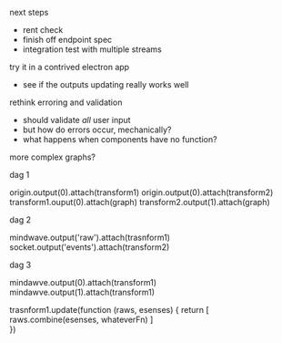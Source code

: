 
next steps
- rent check
- finish off endpoint spec 
- integration test with multiple streams

try it in a contrived electron app
- see if the outputs updating really works well






rethink erroring and validation
- should validate *all* user input 
- but how do errors occur, mechanically?
- what happens when components have no function?

more complex graphs?








dag
1

origin.output(0).attach(transform1)
origin.output(0).attach(transform2)
transform1.ouput(0).attach(graph)
transform2.output(1).attach(graph)

dag
2

mindwave.output('raw').attach(trasnform1)
socket.output('events').attach(transform2)


dag
3

mindawve.output(0).attach(transform1)
mindawve.output(1).attach(transform1)

trasnform1.update(function (raws, esenses) {
    return [
        raws.combine(esenses, whateverFn)
    ]   
})

